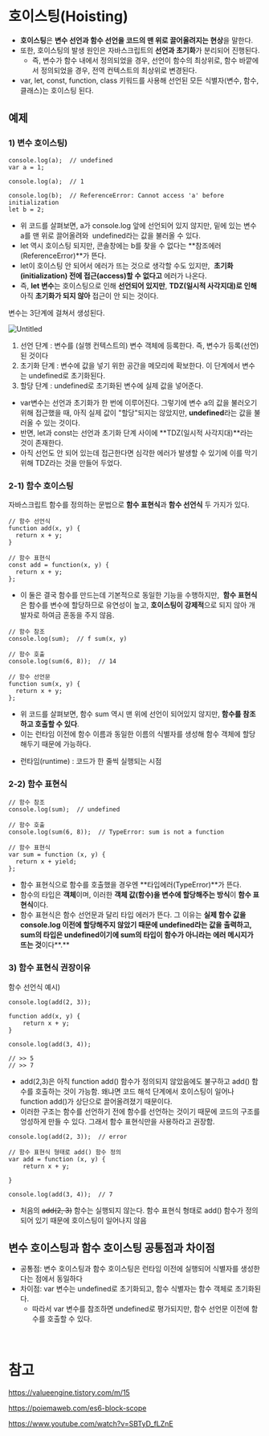 # 호이스팅(**Hoisting)**

- **호이스팅**은 **변수 선언과 함수 선언을 코드의 맨 위로 끌어올려지는 현상**을 말한다.
- 또한, 호이스팅의 발생 원인은 자바스크립트의 **선언과 초기화**가 분리되어 진행된다.
  - 즉, 변수가 함수 내에서 정의되었을 경우, 선언이 함수의 최상위로, 함수 바깥에서 정의되었을 경우, 전역 컨텍스트의 최상위로 변경된다.
- var, let, const, function, class 키워드를 사용해 선언된 모든 식별자(변수, 함수, 클래스)는 호이스팅 된다.

## 예제

### 1) 변수 호이스팅)

```
console.log(a);  // undefined
var a = 1;

console.log(a);  // 1

console.log(b);  // ReferenceError: Cannot access 'a' before initialization
let b = 2;
```

- 위 코드를 살펴보면, a가 console.log 앞에 선언되어 있지 않지만, 밑에 있는 변수 a를 맨 위로 끌어올려와  undefined라는 값을 불러올 수 있다.
- let 역시 호이스팅 되지만, 콘솔창에는 b를 찾을 수 없다는 **참조에러(ReferenceError)**가 뜬다.
- let이 호이스팅 안 되어서 에러가 뜨는 것으로 생각할 수도 있지만,  **초기화(initialization) 전에 접근(access)할 수 없다고** 에러가 나온다.
- 즉, **let 변수**는 호이스팅으로 인해 **선언되어 있지만**, **TDZ(일시적 사각지대)로 인해** 아직 **초기화가 되지 않아** 접근이 안 되는 것이다.

변수는 3단계에 걸쳐서 생성된다.

![Untitled](https://prod-files-secure.s3.us-west-2.amazonaws.com/cdf5fd00-85a4-4001-aa3d-4b52542685d0/f824f37b-c0df-4e8d-83a1-3a9ee9994052/Untitled.png)

1. 선언 단계 : 변수를 (실행 컨텍스트의) 변수 객체에 등록한다. 즉, 변수가 등록(선언)된 것이다
2. 초기화 단계 : 변수에 값을 넣기 위한 공간을 메모리에 확보한다. 이 단계에서 변수는 undefined로 초기화된다.
3. 할당 단계 : undefined로 초기화된 변수에 실제 값을 넣어준다.

- var변수는 선언과 초기화가 한 번에 이루어진다. 그렇기에 변수 a의 값을 불러오기 위해 접근했을 때, 아직 실제 값이 "할당"되지는 않았지만, **undefined**라는 값을 불러올 수 있는 것이다.
- 반면, let과 const는 선언과 초기화 단계 사이에 **TDZ(일시적 사각지대)**라는 것이 존재한다.
- 아직 선언도 안 되어 있는데 접근한다면 심각한 에러가 발생할 수 있기에 이를 막기 위해 TDZ라는 것을 만들어 두었다.

### 2-1) 함수 호이스팅

자바스크립트 함수를 정의하는 문법으로 **함수 표현식**과 **함수 선언식** 두 가지가 있다.

```
// 함수 선언식
function add(x, y) {
  return x + y;
}

// 함수 표현식
const add = function(x, y) {
  return x + y;
};
```

- 이 둘은 결국 함수를 만드는데 기본적으로 동일한 기능을 수행하지만,  **함수 표현식**은 함수를 변수에 할당하므로 유연성이 높고, **호이스팅이 강제적**으로 되지 않아 개발자로 하여금 혼동을 주지 않음.

```
// 함수 참조
console.log(sum);  // f sum(x, y)

// 함수 호출
console.log(sum(6, 8));  // 14

// 함수 선언문
function sum(x, y) {
  return x + y;
};
```

- 위 코드를 살펴보면, 함수 sum 역시 맨 위에 선언이 되어있지 않지만, **함수를 참조하고 호출할 수 있다**.
- 이는 런타임 이전에 함수 이름과 동일한 이름의 식별자를 생성해 함수 객체에 할당해두기 때문에 가능하다.

* 런타임(runtime) : 코드가 한 줄씩 실행되는 시점

### **2-2) 함수 표현식**

```
// 함수 참조
console.log(sum);  // undefined

// 함수 호출
console.log(sum(6, 8));  // TypeError: sum is not a function

// 함수 표현식
var sum = function (x, y) {
  return x + yield;
};
```

- 함수 표현식으로 함수를 호출했을 경우엔 **타입에러(TypeError)**가 뜬다.
- 함수의 타입은 **객체**이며, 이러한 **객체 값(함수)을 변수에 할당해주는 방식**이 **함수 표현식**이다.
- 함수 표현식은 함수 선언문과 달리 타입 에러가 뜬다. 그 이유는 **실제 함수 값을 console.log 이전에 할당해주지 않았기 때문에 undefined라는 값을 출력하고, sum의 타입은 undefined이기에 sum의 타입이 함수가 아니라는 에러 메시지가 뜨는 것**이다**.**

### **3) 함수 표현식 권장이유**

함수 선언식 예시)

```
console.log(add(2, 3));

function add(x, y) {
    return x + y;
}

console.log(add(3, 4));

// >> 5
// >> 7
```

- add(2,3)은 아직 function add() 함수가 정의되지 않았음에도 불구하고 add() 함수를 호출하는 것이 가능함. 왜냐면 코드 해석 단계에서 호이스팅이 일어나 function add()가 상단으로 끌어올려졌기 때문이다.
- 이러한 구조는 함수를 선언하기 전에 함수를 선언하는 것이기 때문에 코드의 구조를 엉성하게 만들 수 있다. 그래서 함수 표현식만을 사용하라고 권장함.

```
console.log(add(2, 3));  // error

// 함수 표현식 형태로 add() 함수 정의
var add = function (x, y) {
    return x + y;

}

console.log(add(3, 4));  // 7
```

- 처음의 ~~add(2, 3)~~ 함수는 실행되지 않는다. 함수 표현식 형태로 add() 함수가 정의되어 있기 때문에 호이스팅이 일어나지 않음

## 변수 호이스팅과 함수 호이스팅 공통점과 차이점

- 공통점: 변수 호이스팅과 함수 호이스팅은 런타임 이전에 실행되어 식별자를 생성한다는 점에서 동일하다
- 차이점: var 변수는 undefined로 초기화되고, 함수 식별자는 함수 객체로 초기화된다.
  - 따라서 var 변수를 참조하면 undefined로 평가되지만, 함수 선언문 이전에 함수를 호출할 수 있다.

</br>

# 참고

https://valueengine.tistory.com/m/15

https://poiemaweb.com/es6-block-scope

https://www.youtube.com/watch?v=SBTyD_fLZnE
